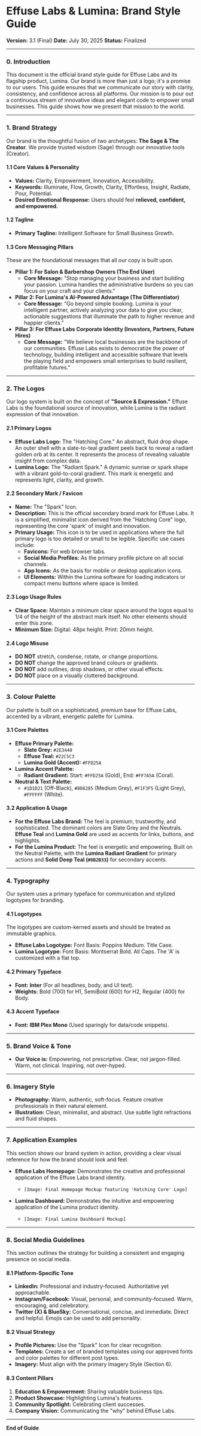 # Effuse Labs & Lumina: Brand Style Guide
**Version:** 3.1 (Final)
**Date:** July 30, 2025
**Status:** Finalized

---

### 0. Introduction

This document is the official brand style guide for Effuse Labs and its flagship product, Lumina. Our brand is more than just a logo; it's a promise to our users. This guide ensures that we communicate our story with clarity, consistency, and confidence across all platforms. Our mission is to pour out a continuous stream of innovative ideas and elegant code to empower small businesses. This guide shows how we present that mission to the world.

---

### 1. Brand Strategy

Our brand is the thoughtful fusion of two archetypes: **The Sage & The Creator**. We provide trusted wisdom (Sage) through our innovative tools (Creator).

#### 1.1 Core Values & Personality
* **Values:** Clarity, Empowerment, Innovation, Accessibility.
* **Keywords:** Illuminate, Flow, Growth, Clarity, Effortless, Insight, Radiate, Pour, Potential.
* **Desired Emotional Response:** Users should feel **relieved, confident, and empowered.**

#### 1.2 Tagline
* **Primary Tagline:** Intelligent Software for Small Business Growth.

#### 1.3 Core Messaging Pillars
These are the foundational messages that all our copy is built upon.

* **Pillar 1: For Salon & Barbershop Owners (The End User)**
    * **Core Message:** "Stop managing your business and start building your passion. Lumina handles the administrative burdens so you can focus on your craft and your clients."
* **Pillar 2: For Lumina's AI-Powered Advantage (The Differentiator)**
    * **Core Message:** "Go beyond simple booking. Lumina is your intelligent partner, actively analyzing your data to give you clear, actionable suggestions that illuminate the path to higher revenue and happier clients."
* **Pillar 3: For Effuse Labs Corporate Identity (Investors, Partners, Future Hires)**
    * **Core Message:** "We believe local businesses are the backbone of our communities. Effuse Labs exists to democratize the power of technology, building intelligent and accessible software that levels the playing field and empowers small enterprises to build resilient, profitable futures."

---

### 2. The Logos

Our logo system is built on the concept of **"Source & Expression."** Effuse Labs is the foundational source of innovation, while Lumina is the radiant expression of that innovation.

#### 2.1 Primary Logos
* **Effuse Labs Logo:** The "Hatching Core." An abstract, fluid drop shape. An outer shell with a slate-to-teal gradient peels back to reveal a radiant golden orb at its center. It represents the process of revealing valuable insight from complex data.
* **Lumina Logo:** The "Radiant Spark." A dynamic sunrise or spark shape with a vibrant gold-to-coral gradient. This mark is energetic and represents light, clarity, and growth.

#### 2.2 Secondary Mark / Favicon
* **Name:** The "Spark" Icon.
* **Description:** This is the official secondary brand mark for Effuse Labs. It is a simplified, minimalist icon derived from the "Hatching Core" logo, representing the core 'spark' of insight and innovation.
* **Primary Usage:** This icon is to be used in applications where the full primary logo is too detailed or small to be legible. Specific use cases include:
    * **Favicons:** For web browser tabs.
    * **Social Media Profiles:** As the primary profile picture on all social channels.
    * **App Icons:** As the basis for mobile or desktop application icons.
    * **UI Elements:** Within the Lumina software for loading indicators or compact menu buttons where space is limited.

#### 2.3 Logo Usage Rules
* **Clear Space:** Maintain a minimum clear space around the logos equal to 1/4 of the height of the abstract mark itself. No other elements should enter this zone.
* **Minimum Size:** Digital: 48px height. Print: 20mm height.

#### 2.4 Logo Misuse
* **DO NOT** stretch, condense, rotate, or change proportions.
* **DO NOT** change the approved brand colours or gradients.
* **DO NOT** add outlines, drop shadows, or other visual effects.
* **DO NOT** place on a visually cluttered background.

---

### 3. Colour Palette

Our palette is built on a sophisticated, premium base for Effuse Labs, accented by a vibrant, energetic palette for Lumina.

#### 3.1 Core Palettes
* **Effuse Primary Palette:**
    * **Slate Grey:** `#2E3440`
    * **Effuse Teal:** `#22C5C3`
    * **Lumina Gold (Accent):** `#FFD25A`
* **Lumina Accent Palette:**
    * **Radiant Gradient:** Start: `#FFD25A` (Gold), End: `#FF7A5A` (Coral).
* **Neutral & Text Palette:**
    * `#1D1D21` (Off-Black), `#808285` (Medium Grey), `#F1F3F5` (Light Grey), `#FFFFFF` (White).

#### 3.2 Application & Usage
* **For the Effuse Labs Brand:** The feel is premium, trustworthy, and sophisticated. The dominant colors are Slate Grey and the Neutrals. **Effuse Teal** and **Lumina Gold** are used as accents for links, buttons, and highlights.
* **For the Lumina Product:** The feel is energetic and empowering. Built on the Neutral Palette, with the **Lumina Radiant Gradient** for primary actions and **Solid Deep Teal (`#0B2B33`)** for secondary accents.

---

### 4. Typography

Our system uses a primary typeface for communication and stylized logotypes for branding.

#### 4.1 Logotypes
The logotypes are custom-kerned assets and should be treated as immutable graphics.
* **Effuse Labs Logotype:** Font Basis: Poppins Medium. Title Case.
* **Lumina Logotype:** Font Basis: Montserrat Bold. All Caps. The 'A' is customized with a flat top.

#### 4.2 Primary Typeface
* **Font:** **Inter** (For all headlines, body, and UI text).
* **Weights:** Bold (700) for H1, SemiBold (600) for H2, Regular (400) for Body.

#### 4.3 Accent Typeface
* **Font:** **IBM Plex Mono** (Used sparingly for data/code snippets).

---

### 5. Brand Voice & Tone

* **Our Voice is:** Empowering, not prescriptive. Clear, not jargon-filled. Warm, not clinical. Inspiring, not over-hyped.

---

### 6. Imagery Style

* **Photography:** Warm, authentic, soft-focus. Feature creative professionals in their natural element.
* **Illustration:** Clean, minimalist, and abstract. Use subtle light refractions and fluid shapes.

---

### 7. Application Examples

This section shows our brand system in action, providing a clear visual reference for how the brand should look and feel.

* **Effuse Labs Homepage:** Demonstrates the creative and professional application of the Effuse Labs brand identity.
    * `[Image: Final Homepage Mockup featuring 'Hatching Core' Logo]`

* **Lumina Dashboard:** Demonstrates the intuitive and empowering application of the Lumina product identity.
    * `[Image: Final Lumina Dashboard Mockup]`

---

### 8. Social Media Guidelines

This section outlines the strategy for building a consistent and engaging presence on social media.

#### 8.1 Platform-Specific Tone
* **LinkedIn:** Professional and industry-focused. Authoritative yet approachable.
* **Instagram/Facebook:** Visual, personal, and community-focused. Warm, encouraging, and celebratory.
* **Twitter (X) & BlueSky:** Conversational, concise, and immediate. Direct and helpful. Emojis can be used to add personality.

#### 8.2 Visual Strategy
* **Profile Pictures:** Use the "Spark" Icon for clear recognition.
* **Templates:** Create a set of branded templates using our approved fonts and color palettes for different post types.
* **Imagery:** Must align with the primary Imagery Style (Section 6).

#### 8.3 Content Pillars
1.  **Education & Empowerment:** Sharing valuable business tips.
2.  **Product Showcase:** Highlighting Lumina's features.
3.  **Community Spotlight:** Celebrating client successes.
4.  **Company Vision:** Communicating the "why" behind Effuse Labs.

---
**End of Guide**